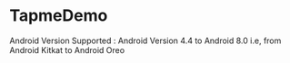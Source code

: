 # TapmeDemo


Android Version Supported :
Android Version 4.4 to Android 8.0 i.e, from Android Kitkat to Android Oreo

